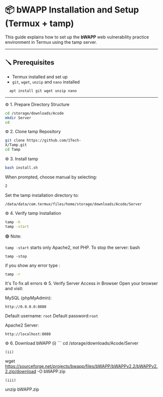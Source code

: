 # 📦 bWAPP Installation and Setup (Termux + tamp)

This guide explains how to set up the **bWAPP** web vulnerability practice environment in Termux using the tamp server.

---

## 🪛 Prerequisites

- Termux installed and set up
- `git`, `wget`, `unzip` and `nano` installed
```apt update && apt upgrade
  apt install git wget unzip nano
```
---

⚙️ 1. Prepare Directory Structure

```bash
cd /storage/downloads/Acode
mkdir Server
cd
```
⚙️ 2. Clone tamp Repository
```bash
git clone https://github.com/1Tech-
X/Tamp.git
cd Tamp
```
⚙️ 3. Install tamp
```bash
bash install.sh
```
When prompted, choose manual by selecting:

```bash
2
```
Set the tamp installation directory to:
```
/data/data/com.termux/files/home/storage/downloads/Acode/Server
```
⚙️ 4. Verify tamp Installation
```bash
tamp -h
tamp -start
```
🟢 Note:

``tamp -start`` starts only Apache2, not PHP.
To stop the server:
bash
```
tamp -stop
```
if you show any error type :
```bash
tamp -r
```
It's To fix all errors
⚙️ 5. Verify Server Access in Browser
Open your browser and visit:

MySQL (phpMyAdmin):
```
http://0.0.0.0:8080
```
Default username: ``` root ```
Default password:``` root ```

Apache2 Server:
```
http://localhost:8080
```
⚙️ 6. Download bWAPP
(i) ```
cd /storage/downloads/Acode/Server 
```
(ii)
```
wget https://sourceforge.net/projects/bwapp/files/bWAPP/bWAPPv2.2/bWAPPv2.2.zip/download -O bWAPP.zip
```
(iii)
```
unzip bWAPP.zip
```
